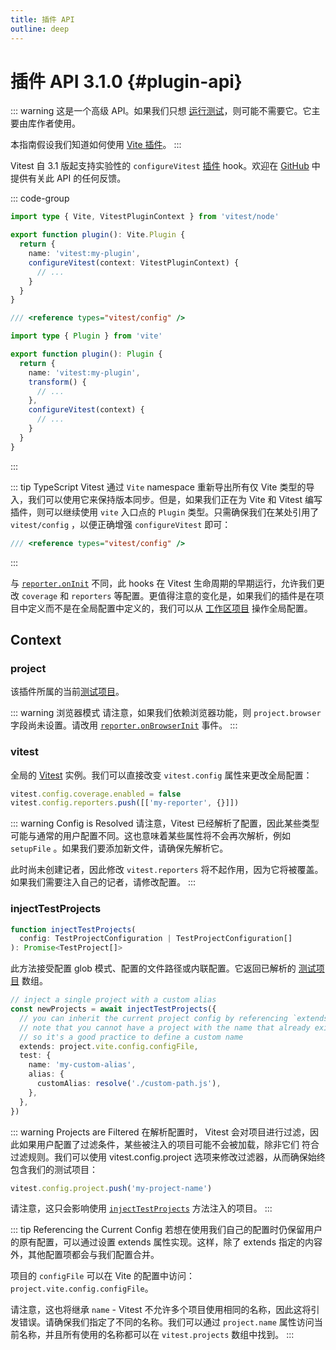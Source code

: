 ```yaml
---
title: 插件 API
outline: deep
---
```


# 插件 API <Version>3.1.0</Version> {#plugin-api}

::: warning
这是一个高级 API。如果我们只想 [运行测试](/guide/)，则可能不需要它。它主要由库作者使用。

本指南假设我们知道如何使用 [Vite 插件](https://vite.dev/guide/api-plugin.html)。
:::

Vitest 自 3.1 版起支持实验性的 `configureVitest` [插件](https://cn.vite.dev/guide/api-plugin) hook。欢迎在 [GitHub](https://github.com/vitest-dev/vitest/discussions/7104) 中提供有关此 API 的任何反馈。

::: code-group
```ts [only vitest]
import type { Vite, VitestPluginContext } from 'vitest/node'

export function plugin(): Vite.Plugin {
  return {
    name: 'vitest:my-plugin',
    configureVitest(context: VitestPluginContext) {
      // ...
    }
  }
}
```
```ts [vite and vitest]
/// <reference types="vitest/config" />

import type { Plugin } from 'vite'

export function plugin(): Plugin {
  return {
    name: 'vitest:my-plugin',
    transform() {
      // ...
    },
    configureVitest(context) {
      // ...
    }
  }
}
```
:::

::: tip TypeScript
Vitest 通过  `Vite` namespace 重新导出所有仅 Vite 类型的导入，我们可以使用它来保持版本同步。但是，如果我们正在为 Vite 和 Vitest 编写插件，则可以继续使用 `vite` 入口点的 `Plugin` 类型。只需确保我们在某处引用了 `vitest/config` ，以便正确增强 `configureVitest` 即可：

```ts
/// <reference types="vitest/config" />
```
:::

与 [`reporter.onInit`](/advanced/api/reporters#oninit) 不同，此 hooks 在 Vitest 生命周期的早期运行，允许我们更改 `coverage` 和 `reporters` 等配置。更值得注意的变化是，如果我们的插件是在项目中定义而不是在全局配置中定义的，我们可以从 [工作区项目](/guide/projects) 操作全局配置。

## Context

### project

该插件所属的当前[测试项目](./test-project)。

::: warning 浏览器模式
请注意，如果我们依赖浏览器功能，则 `project.browser` 字段尚未设置。请改用 [`reporter.onBrowserInit`](./reporters#onbrowserinit) 事件。
:::

### vitest

全局的 [Vitest](./vitest) 实例。我们可以直接改变 `vitest.config` 属性来更改全局配置：

```ts
vitest.config.coverage.enabled = false
vitest.config.reporters.push([['my-reporter', {}]])
```

::: warning Config is Resolved
请注意，Vitest 已经解析了配置，因此某些类型可能与通常的用户配置不同。这也意味着某些属性将不会再次解析，例如 `setupFile` 。如果我们要添加新文件，请确保先解析它。

此时尚未创建记者，因此修改 `vitest.reporters` 将不起作用，因为它将被覆盖。如果我们需要注入自己的记者，请修改配置。
:::

### injectTestProjects

```ts
function injectTestProjects(
  config: TestProjectConfiguration | TestProjectConfiguration[]
): Promise<TestProject[]>
```

此方法接受配置 glob 模式、配置的文件路径或内联配置。它返回已解析的 [测试项目](./test-project) 数组。

```ts
// inject a single project with a custom alias
const newProjects = await injectTestProjects({
  // you can inherit the current project config by referencing `extends`
  // note that you cannot have a project with the name that already exists,
  // so it's a good practice to define a custom name
  extends: project.vite.config.configFile,
  test: {
    name: 'my-custom-alias',
    alias: {
      customAlias: resolve('./custom-path.js'),
    },
  },
})
```

::: warning Projects are Filtered
在解析配置时， Vitest 会对项目进行过滤，因此如果用户配置了过滤条件，某些被注入的项目可能不会被加载，除非它们 符合过滤规则。我们可以使用 vitest.config.project 选项来修改过滤器，从而确保始终包含我们的测试项目：

```ts
vitest.config.project.push('my-project-name')
```

请注意，这只会影响使用 [`injectTestProjects`](#injecttestprojects) 方法注入的项目。
:::

::: tip Referencing the Current Config
若想在使用我们自己的配置时仍保留用户的原有配置，可以通过设置 extends 属性实现。这样，除了 extends 指定的内容外，其他配置项都会与我们配置合并。

项目的 `configFile` 可以在 Vite 的配置中访问：`project.vite.config.configFile`。

请注意，这也将继承 `name` - Vitest 不允许多个项目使用相同的名称，因此这将引发错误。请确保我们指定了不同的名称。我们可以通过 `project.name` 属性访问当前名称，并且所有使用的名称都可以在 `vitest.projects` 数组中找到。
:::
